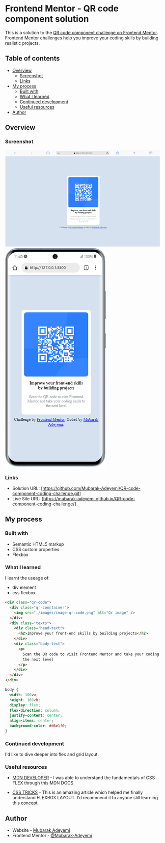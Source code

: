 # Frontend Mentor - QR code component solution

This is a solution to the
[QR code component challenge on Frontend Mentor](https://www.frontendmentor.io/challenges/qr-code-component-iux_sIO_H).
Frontend Mentor challenges help you improve your coding skills by building
realistic projects.

## Table of contents

- [Overview](#overview)
  - [Screenshot](#screenshot)
  - [Links](#links)
- [My process](#my-process)
  - [Built with](#built-with)
  - [What I learned](#what-i-learned)
  - [Continued development](#continued-development)
  - [Useful resources](#useful-resources)
- [Author](#author)

## Overview

### Screenshot

![](./images/Macbook-Air-127.0.0.1.png)
![](./images/Samsung-Galaxy-S20-127.0.0.1.png)

### Links

- Solution URL:
  [https://github.com/Mubarak-Adeyemi/QR-code-component-coding-challenge.git]
- Live Site URL:
  [https://mubarak-adeyemi.github.io/QR-code-component-coding-challenge/]

## My process

### Built with

- Semantic HTML5 markup
- CSS custom properties
- Flexbox

### What I learned

I learnt the useage of:

- div element
- css flexbox

```html
<div class="qr-code">
  <div class="qr-coontainer">
    <img src="./images/image-qr-code.png" alt="Qr image" />
  </div>
  <div class="texts">
    <div class="head-text">
      <h2>Improve your front-end skills by building projects</h2>
    </div>
    <div class="body-text">
      <p>
        Scan the QR code to visit Frontend Mentor and take your coding skills to
        the next level
      </p>
    </div>
  </div>
</div>
```

```css
body {
  width: 100vw;
  height: 100vh;
  display: flex;
  flex-direction: column;
  justify-content: center;
  align-items: center;
  background-color: #d6e1f0;
}
```

### Continued development

I'd like to dive deeper into flex and grid layout.

### Useful resources

- [MDN DEVELOPER](https://developer.mozilla.org/en-US/docs/Web/CSS/CSS_flexible_box_layout/Basic_concepts_of_flexbox) -
  I was able to understand the fundamentals of CSS FLEX through this MDN DOCS.

- [CSS TRICKS](https://css-tricks.com/snippets/css/a-guide-to-flexbox/) - This
  is an amazing article which helped me finally understand FLEXBOX LAYOUT. I'd
  recommend it to anyone still learning this concept.

## Author

- Website - [Mubarak Adeyemi](https://mubarak-adeyemi.github.io/Portfolio/)
- Frontend Mentor -
  [@Mubarak-Adeyemi](https://www.frontendmentor.io/profile/Mubarak-Adeyemi)
